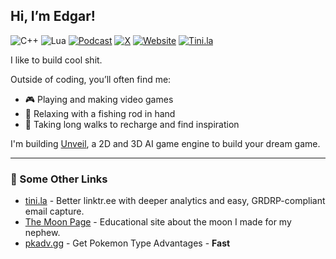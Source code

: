## Hi, I’m Edgar!
![C++](https://img.shields.io/badge/C++-00599C?logo=cplusplus&logoColor=white)
![Lua](https://img.shields.io/badge/Lua-2C2D72?logo=lua&logoColor=white)
[![Podcast](https://img.shields.io/badge/Podcast-Yapping%20Schnauzers-9146FF?logo=podcastaddict&logoColor=white)](https://yappings.com)
[![X](https://img.shields.io/badge/X-@ej__sanmartin-000000?logo=x&logoColor=white)](https://x.com/ej_sanmartin)
[![Website](https://img.shields.io/badge/esanmartin.com-Personal%20Website-000000?logo=firefox&logoColor=white)](https://esanmartin.com)
[![Tini.la](https://img.shields.io/badge/tini.la/edgar-Links-06B6D4?logo=linktree&logoColor=white)](https://tini.la/edgar)


I like to build cool shit.

Outside of coding, you’ll often find me:
- 🎮 Playing and making video games  
- 🎣 Relaxing with a fishing rod in hand  
- 🚶 Taking long walks to recharge and find inspiration

I'm building [Unveil](https://unveilengine.com), a 2D and 3D AI game engine to build your dream game.

---

### 🔧 Some Other Links
- [tini.la](https://tini.la) - Better linktr.ee with deeper analytics and easy, GRDRP-compliant email capture.
- [The Moon Page](https://themoon.page) - Educational site about the moon I made for my nephew.
- [pkadv.gg](https:pkadv.gg) - Get Pokemon Type Advantages - **Fast**
